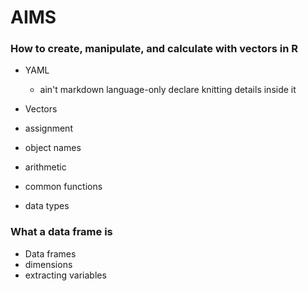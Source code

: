 # AIMS

### How to create, manipulate, and calculate with vectors in R

- YAML

  + ain't markdown language-only declare knitting details inside it

- Vectors
- assignment
- object names
- arithmetic
- common functions
- data types

### What a data frame is

- Data frames
- dimensions
- extracting variables
